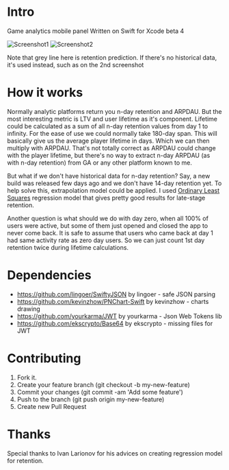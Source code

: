 Intro
====

Game analytics mobile panel
Written on Swift for Xcode beta 4

![Screenshot1](https://dl.dropboxusercontent.com/u/33878896/gamp01.png)
![Screenshot2](https://dl.dropboxusercontent.com/u/33878896/gamp02.png)

Note that grey line here is retention prediction. If there's no historical data, it's used instead, such as on the 2nd screenshot

How it works
====

Normally analytic platforms return you n-day retention and ARPDAU. But the most interesting metric is LTV and user lifetime as it's component. Lifetime could be calculated as a sum of all n-day retention values from day 1 to infinity. For the ease of use we could normally take 180-day span. This will basically give us the average player lifetime in days. Which we can then multiply with ARPDAU. That's not totally correct as ARPDAU could change with the player lifetime, but there's no way to extract n-day ARPDAU (as with n-day retention) from GA or any other platform known to me.

But what if we don't have historical data for n-day retention? Say, a new build was released few days ago and we don't have 14-day retention yet. To help solve this, extrapolation model could be applied. I used [Ordinary Least Squares](http://en.wikipedia.org/wiki/Ordinary_least_squares) regression model that gives pretty good results for late-stage retention.

Another question is what should we do with day zero, when all 100% of users were active, but some of them just opened and closed the app to never come back. It is safe to assume that users who came back at day 1 had same activity rate as zero day users. So we can just count 1st day retention twice during lifetime calculations.

Dependencies
====

* https://github.com/lingoer/SwiftyJSON by lingoer - safe JSON parsing
* https://github.com/kevinzhow/PNChart-Swift by kevinzhow - charts drawing
* https://github.com/yourkarma/JWT by yourkarma - Json Web Tokens lib
* https://github.com/ekscrypto/Base64 by ekscrypto - missing files for JWT

Contributing
====

1. Fork it. 
2. Create your feature branch (git checkout -b my-new-feature)
3. Commit your changes (git commit -am 'Add some feature')
4. Push to the branch (git push origin my-new-feature)
5. Create new Pull Request

Thanks
====

Special thanks to Ivan Larionov for his advices on creating regression model for retention.